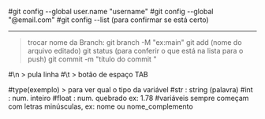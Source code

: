 #git config --global user.name "username"
#git config --global "@email.com"
#git config --list (para confirmar se está certo)

---
>trocar nome da Branch: git branch -M "ex:main"
git add (nome do arquivo editado)
git status (para conferir o que está na lista para o push)
git commit -m "título do commit "






#\n > pula linha
#\t > botão de espaço TAB 

#type(exemplo) > para ver qual o tipo da variável
#str : string (palavra)
#int : num. inteiro
#float : num. quebrado ex: 1.78 
#variáveis sempre começam com letras minúsculas, ex: nome ou nome_complemento
